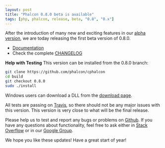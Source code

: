 ```yaml
---
layout: post
title: "Phalcon 0.8.0 beta is available"
tags: [php, phalcon, release, beta, "0.8", "0.x"]
---
```

After the introduction of many new and exciting features in our [alpha version](/post/phalcon-0-8-0-alpha-available), we are today releasing the first beta version of 0.8.0.

<!--more-->
- [Documentation](https://docs.phalcon.io/latest/en/)
- Check the complete [CHANGELOG](https://github.com/phalcon/cphalcon/blob/phalcon-v0.8.0/CHANGELOG)

**Help with Testing**
This version can be installed from the 0.8.0 branch:

```sh
git clone https://github.com/phalcon/cphalcon
cd build
git checkout 0.8.0
sudo ./install
```

Windows users can download a DLL from the [download page](https://phalcon.io/download).

All tests are passing on [Travis](https://travis-ci.org/phalcon/cphalcon/builds/3906272), so there should not be any major issues with this version. This version is very close to what will be the final release. 

Please help us to test and report any bugs or problems on [Github](https://github.com/phalcon/cphalcon). If you have any questions about functionality, feel free to ask either in [Stack Overflow](https://stackoverflow.com/questions/tagged/phalcon?sort=newest&pagesize=15) or in our [Google Group](https://groups.google.com/forum/?fromgroups#!forum/phalcon).

We hope you like these updates! Have a great start of year!

